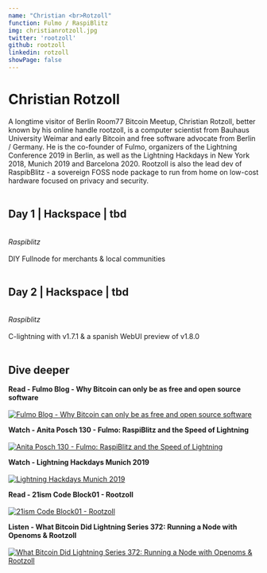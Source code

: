 ```yaml
---
name: "Christian <br>Rotzoll"
function: Fulmo / RaspiBlitz
img: christianrotzoll.jpg
twitter: 'rootzoll'
github: rootzoll
linkedin: rotzoll
showPage: false
---
```


# Christian Rotzoll
 
A longtime visitor of Berlin Room77 Bitcoin Meetup, Christian Rotzoll, better known by his online handle rootzoll, is a computer scientist from Bauhaus University Weimar and early Bitcoin and free software advocate from Berlin / Germany. He is the co-founder of Fulmo, organizers of the Lightning Conference 2019 in Berlin, as well as the Lightning Hackdays in New York 2018, Munich 2019 and Barcelona 2020. Rootzoll is also the lead dev of RaspibBlitz - a sovereign FOSS node package to run from home on low-cost hardware focused on privacy and security.
<br><br>

## Day 1 | Hackspace | tbd
<br>
<i>Raspiblitz</i><br><br>
DIY Fullnode for merchants & local communities<br><br>

## Day 2 | Hackspace | tbd
<br>
<i>Raspiblitz</i><br><br>
C-lightning with v1.7.1 & a spanish WebUI preview of v1.8.0<br><br>

## Dive deeper


<div class="grid grid-cols-1 md:grid-cols-2 gap-5">
<div class="p-3 my-2">

**Read - Fulmo Blog - Why Bitcoin can only be as free and open source software** <br><br>
[ ![Fulmo Blog - Why Bitcoin can only be as free and open source software](/2022/content/rootzoll_foss.png)](https://blog.fulmo.org/why-bitcoin-can-only-be-as-free-open-source-software/)
</div>

<div class="p-3 my-2">

**Watch - Anita Posch 130 - Fulmo: RaspiBlitz and the Speed of Lightning** <br><br>
[ ![Anita Posch 130 - Fulmo: RaspiBlitz and the Speed of Lightning](/2022/content/rootzoll_anita.png)](https://youtu.be/VOs3KYizlMo/)
</div>

<div class="p-3 my-2">

**Watch - Lightning Hackdays Munich 2019** <br><br>
[ ![Lightning Hackdays Munich 2019](/2022/content/rootzoll_stadicus.png)](https://player.vimeo.com/video/288241783?h=d71558c9be/)
</div>

<div class="p-3 my-2">

**Read - 21ism Code Block01 - Rootzoll** <br><br>
[ ![21ism Code Block01 - Rootzoll](/2022/content/rootzoll_21ism.png)](https://21ism.com/portfolio-item/rootzoll/)
</div>

<div class="p-3 my-2">

**Listen - What Bitcoin Did Lightning Series 372: Running a Node with Openoms & Rootzoll** <br><br>
[ ![What Bitcoin Did Lightning Series 372: Running a Node with Openoms & Rootzoll](/2022/content/rootzoll_whatbitcoindid.png)](https://www.whatbitcoindid.com/podcast/lightning-series-running-a-node/)
</div>

</div>

<br>

